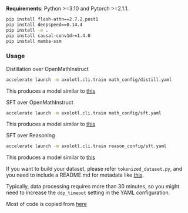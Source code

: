 **Requirements**: Python >=3.10 and Pytorch >=2.1.1.

```bash
pip install flash-attn==2.7.2.post1
pip install deepspeed==0.14.4
pip install -e .
pip install causal-conv1d>=1.4.0
pip install mamba-ssm
```

### Usage

Distillation over OpenMathInstruct

```bash
accelerate launch -m axolotl.cli.train math_config/distill.yaml
```

This produces a model similar to [this](https://huggingface.co/JunxiongWang/MambaInLlama3B_Distill_MATH)

SFT over OpenMathInstruct

```bash
accelerate launch -m axolotl.cli.train math_config/sft.yaml
```

This produces a model similar to [this](https://huggingface.co/JunxiongWang/MambaInLlama3B_SFT_MATH)

SFT over Reasoning

```bash
accelerate launch -m axolotl.cli.train reason_config/sft.yaml
```

This produces a model similar to [this](https://huggingface.co/JunxiongWang/M1-3B-SFT)

If you want to build your dataset, please refer `tokenized_dataset.py`, and you need to include a README.md for metadata like [this](https://huggingface.co/datasets/JunxiongWang/R1_Sythetic_SFT/blob/main/README.md).

Typically, data processing requires more than 30 minutes, so you might need to increase the `ddp_timeout` setting in the YAML configuration.

Most of code is copied from [here](https://github.com/axolotl-ai-cloud/axolotl)